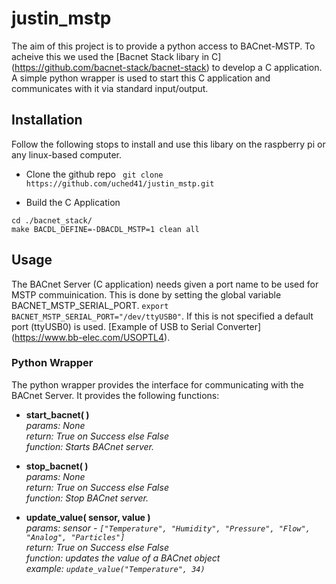 # justin_mstp
The aim of this project is to provide a python access to BACnet-MSTP. To acheive this we used the [Bacnet Stack libary in C] (https://github.com/bacnet-stack/bacnet-stack) to develop a C application. A simple python wrapper is used to start this C application and communicates with it via standard input/output.

## Installation
Follow the following stops to install and use this libary on the raspberry pi or any linux-based computer.

- Clone the github repo 
``` git clone https://github.com/uched41/justin_mstp.git```

- Build the C Application
```
cd ./bacnet_stack/  
make BACDL_DEFINE=-DBACDL_MSTP=1 clean all
``` 

## Usage
The BACnet Server (C application) needs given a port name to be used for MSTP commuinication. This is done by setting the global variable BACNET_MSTP_SERIAL_PORT.
`export BACNET_MSTP_SERIAL_PORT="/dev/ttyUSB0"`. If this is not specified a default port (ttyUSB0) is used. [Example of USB to Serial Converter] (https://www.bb-elec.com/USOPTL4).

### Python Wrapper
The python wrapper provides the interface for communicating with the BACnet Server. It provides the following functions:
- **start_bacnet( )**  
  *params: None*  
  *return: True on Success else False*  
  *function: Starts BACnet server.*  
  
- **stop_bacnet( )**  
  *params: None*  
  *return: True on Success else False*  
  *function: Stop BACnet server.*  

- **update_value( sensor, value )**   
  *params: sensor - `["Temperature", "Humidity", "Pressure", "Flow", "Analog", "Particles"]`*   
  *return: True on Success else False*   
  *function: updates the value of a BACnet object*   
  *example: `update_value("Temperature", 34)`*   
  
  
